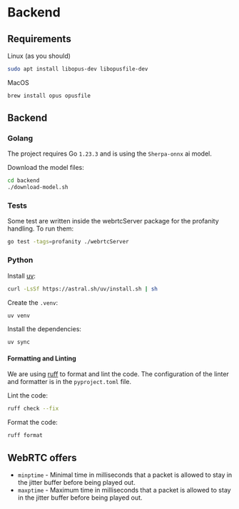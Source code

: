 # Backend

## Requirements

Linux (as you should)

```bash
sudo apt install libopus-dev libopusfile-dev
```

MacOS

```bash
brew install opus opusfile
```

## Backend

### Golang

The project requires Go `1.23.3` and is using the `Sherpa-onnx` ai model.

Download the model files:

```bash
cd backend
./download-model.sh
```

### Tests

Some test are written inside the webrtcServer package for the profanity handling. To run them:

```bash
go test -tags=profanity ./webrtcServer
```

### Python

Install [uv](https://docs.astral.sh/uv/getting-started/installation/):

```bash
curl -LsSf https://astral.sh/uv/install.sh | sh
```

Create the `.venv`:

```bash
uv venv
```

Install the dependencies:

```bash
uv sync
```

#### Formatting and Linting

We are using [ruff](https://docs.astral.sh/ruff/) to format and lint the code. The configuration of the linter and formatter is in the `pyproject.toml` file.

Lint the code:

```bash
ruff check --fix
```

Format the code:

```bash
ruff format
```

## WebRTC offers

- `minptime` - Minimal time in milliseconds that a packet is allowed to stay in the jitter buffer before being played out.
- `maxptime` - Maximum time in milliseconds that a packet is allowed to stay in the jitter buffer before being played out.
